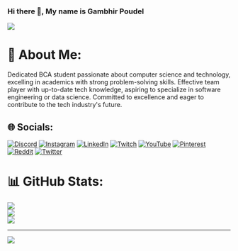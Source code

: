 ### Hi there 👋, My name is Gambhir Poudel
![](https://cdn.discordapp.com/attachments/1036120891857305661/1188466465347739729/Debbie_Balboa.gif?ex=659aa0a5&is=65882ba5&hm=71cf963c45fc378168e54bcf5f60e3ff4db387b8f29190f1a521b11ce004d6c4&)
# 💫 About Me:
Dedicated BCA student passionate about computer science and technology, excelling in academics with strong problem-solving skills. Effective team player with up-to-date tech knowledge, aspiring to specialize in software engineering or data science. Committed to excellence and eager to contribute to the tech industry's future.


## 🌐 Socials:
[![Discord](https://img.shields.io/badge/Discord-%237289DA.svg?logo=discord&logoColor=white)]([https://discord.gg/https://discord.gg/T7qzn5QFyu](https://discord.gg/cXHUSWafV8)) [![Instagram](https://img.shields.io/badge/Instagram-%23E4405F.svg?logo=Instagram&logoColor=white)](https://instagram.com/supremeleader.io) [![LinkedIn](https://img.shields.io/badge/LinkedIn-%230077B5.svg?logo=linkedin&logoColor=white)](https://www.linkedin.com/in/gambhirpoudel/) [![Twitch](https://img.shields.io/badge/Twitch-%239146FF.svg?logo=Twitch&logoColor=white)](https://twitch.tv/mrzaddytv) [![YouTube](https://img.shields.io/badge/YouTube-%23FF0000.svg?logo=YouTube&logoColor=white)](https://youtube.com/@mrzaddytv) [![Pinterest](https://img.shields.io/badge/Pinterest-%23E60023.svg?logo=Pinterest&logoColor=white)](https://pinterest.com/https://www.pinterest.com/mrzaddytv/) [![Reddit](https://img.shields.io/badge/Reddit-%23FF4500.svg?logo=Reddit&logoColor=white)](https://reddit.com/user/https://www.reddit.com/user/MrZaddyTV) [![Twitter](https://img.shields.io/badge/Twitter-%231DA1F2.svg?logo=Twitter&logoColor=white)](https://twitter.com/https://twitter.com/mrzaddytv) 

# 📊 GitHub Stats:
![](https://github-readme-stats.vercel.app/api?username=GambhirPoudel&theme=react&hide_border=false&include_all_commits=true&count_private=true)<br/>
![](https://github-readme-streak-stats.herokuapp.com/?user=GambhirPoudel&theme=react&hide_border=false)<br/>
![](https://github-readme-stats.vercel.app/api/top-langs/?username=GambhirPoudel&theme=react&hide_border=false&include_all_commits=true&count_private=true&layout=compact)

---
[![](https://visitcount.itsvg.in/api?id=GambhirPoudel&icon=0&color=0)](https://visitcount.itsvg.in)

<!-- Proudly created with GPRM ( https://gprm.itsvg.in ) -->
